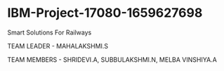 # IBM-Project-17080-1659627698
Smart Solutions For Railways

TEAM LEADER -
MAHALAKSHMI.S

TEAM MEMBERS -
SHRIDEVI.A,
SUBBULAKSHMI.N,
MELBA VINSHIYA.A

